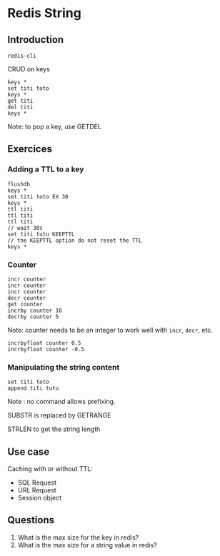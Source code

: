 # Redis String

## Introduction

```
redis-cli
```

CRUD on keys

```
keys *
set titi toto
keys *
get titi
del titi
keys *
```

Note: to pop a key, use GETDEL

## Exercices

### Adding a TTL to a key

```
flushdb
keys *
set titi toto EX 30
keys *
ttl titi
ttl titi
ttl titi
// wait 30s
set titi tutu KEEPTTL
// the KEEPTTL option do not reset the TTL
keys *
```

### Counter

```
incr counter
incr counter
incr counter
decr counter
get counter
incrby counter 10
decrby counter 5
```

Note: counter needs to be an integer to work well with `incr`, `decr`, etc.

```
incrbyfloat counter 0.5
incrbyfloat counter -0.5
```

### Manipulating the string content

```
set titi toto
append titi tutu
```

Note : no command allows prefixing.

SUBSTR is replaced by GETRANGE

STRLEN to get the string length

## Use case

Caching with or without TTL:

- SQL Request
- URL Request
- Session object

## Questions

1. What is the max size for the key in redis?
2. What is the max size for a string value in redis?
